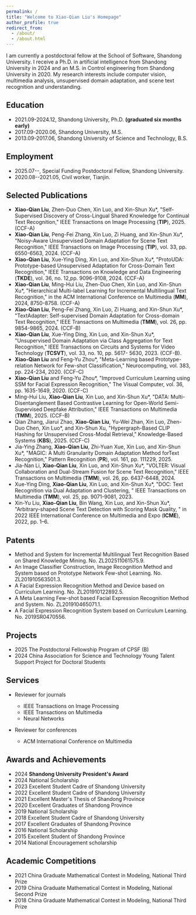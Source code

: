 ```yaml
---
permalink: /
title: "Welcome to Xiao-Qian Liu's Homepage"
author_profile: true
redirect_from: 
  - /about/
  - /about.html
---
```


I am currently a postdoctoral fellow at the School of Software, Shandong University. I receive a Ph.D. in artificial intelligence from Shandong University in 2024 and an M.S. in Control engineering from Shandong University in 2020. My research interests include computer vision, multimedia analysis, unsupervised domain adaptation, and scene text recognition and understanding.


Education
------
* 2021.09-2024.12,  Shandong University,  Ph.D. **(graduated six months early)**
* 2017.09-2020.06,  Shandong University,  M.S.
* 2013.09-2017.06,  Shandong University of Science and Technology, B.S.

Employment
------
* 2025.07--,         Special Funding Postdoctoral Fellow, Shandong University. 
* 2020.08--2021.05,  Civil worker, Tianjin.


Selected Publications
------
*  **Xiao-Qian Liu**, Zhen-Duo Chen, Xin Luo, and Xin-Shun Xu*, "Self-Supervised Discovery of Cross-Lingual Shared Knowledge for Continual Text Recognition," IEEE Transactions on Image Processing (**TIP**), 2025. (CCF-A)
*  **Xiao-Qian Liu**, Peng-Fei Zhang, Xin Luo, Zi Huang, and Xin-Shun Xu*, "Noisy-Aware Unsupervised Domain Adaptation for Scene Text Recognition," IEEE Transactions on Image Processing (**TIP**), vol. 33, pp. 6550-6563, 2024. (CCF-A)
*  **Xiao-Qian Liu**, Xue-Ying Ding, Xin Luo, and Xin-Shun Xu*, "ProtoUDA: Prototype-based Unsupervised Adaptation for Cross-Domain Text Recognition," IEEE Transactions on Knowledge and Data Engineering (**TKDE**), vol. 36, no. 12,pp. 9096-9108, 2024. (CCF-A)
*  **Xiao-Qian Liu**, Ming-Hui Liu, Zhen-Duo Chen, Xin Luo, and Xin-Shun Xu*, "Hierarchical Multi-label Learning for Incremental Multilingual Text Recognition," in the ACM International Conference on Multimedia (**MM**), 2024, 8750-8758. (CCF-A)
*  **Xiao-Qian Liu**, Peng-Fei Zhang, Xin Luo, Zi Huang, and Xin-Shun Xu*, "TextAdapter: Self-supervised Domain Adaptation for Cross-domain Text Recognition," IEEE Transactions on Multimedia (**TMM**), vol. 26, pp. 9854-9865, 2024. (CCF-B)
*  **Xiao-Qian Liu**, Xue-Ying Ding, Xin Luo, and Xin-Shun Xu*, "Unsupervised Domain Adaptation via Class Aggregation for Text Recognition," IEEE Transactions on Circuits and Systems for Video Technology (**TCSVT**), vol. 33, no. 10, pp. 5617- 5630, 2023. (CCF-B).
*  **Xiao-Qian Liu** and Feng-Yu Zhou*, "Meta-Learning based Prototype-relation Network for Few-shot Classification," Neurocomputing, vol. 383, pp. 224-234, 2020. (CCF-C)
*  **Xiao-Qian Liu** and Feng-Yu Zhou*, "Improved Curriculum Learning using SSM for Facial Expression Recognition," The Visual Computer, vol. 36, pp. 1635-1649, 2020. (CCF-C)
*  Ming-Hui Liu, **Xiao-Qian Liu**, Xin Luo, and Xin-Shun Xu*, "DATA: Multi-Disentanglement Based Contrastive Learning for Open-World Semi-Supervised Deepfake Attribution," IEEE Transactions on Multimedia (**TMM**), 2025. (CCF-B)
*  Qian Zhang, Jiarui Zhao, **Xiao-Qian Liu**, Yu-Wei Zhan, Xin Luo, Zhen-Duo Chen, Xin Luo*, and Xin-Shun Xu, "Hypergraph-Based CLIP Hashing for Unsupervised Cross-Modal Retrieval," Knowledge-Based Systems (**KBS**), 2025. (CCF-C)
*  Jia-Ying Zhang, **Xiao-Qian Liu**, Zhi-Yuan Xue, Xin Luo, and Xin-Shun Xu*, "MAGIC: A Multi Granularity Domain Adaptation Method forText Recognition," Pattern Recognition (**PR**), vol. 161, pp. 111229, 2025.
*  Jia-Nan Li, **Xiao-Qian Liu**, Xin Luo, and Xin-Shun Xu*, "VOLTER: Visual Collaboration and Dual-Stream Fusion for Scene Text Recognition," IEEE Transactions on Multimedia (**TMM**), vol. 26, pp. 6437-6448, 2024.
*  Xue-Ying Ding, **Xiao-Qian Liu**, Xin Luo, and Xin-Shun Xu*, "DOC: Text Recognition via Dual Adaptation and Clustering, " IEEE Transactions on Multimedia (**TMM**), vol. 25, pp. 9071-9081, 2023.
*  Xin-Yu Liu, **Xiao-Qian Liu**, Bin Wang, Xin Luo, and Xin-Shun Xu*, "Arbitrary-shaped Scene Text Detection with Scoring Mask Quality, " in 2022 IEEE International Conference on Multimedia and Expo (**ICME**), 2022, pp. 1–6.


Patents
------
*  Method and System for Incremental Multilingual Text Recognition Based on Shared Knowledge Mining. No. ZL202511061575.9.
*  An Image Classifier Construction, Image Recognition Method and System based on Prototype Network Few-shot Learning. No. ZL201910563501.3.
*  A Facial Expression Recognition Method and Device based on Curriculum Learning. No. ZL201910122892.5.
*  A Meta Learning Few-shot based Facial Expression Recognition Method and System. No. ZL201910465071.1.
*  A Facial Expression Recognition System based on Curriculum Learning. No. 2019SR0470556.


Projects
------
* 2025   The Postdoctoral Fellowship Program of CPSF (B)
* 2024   China Association for Science and Technology Young Talent Support Project for Doctoral Students

Services
------
* Reviewer for journals
  * IEEE Transactions on Image Processing
  * IEEE Transactions on Multimedia
  * Neural Networks

* Reviewer for conferences
  * ACM International Conference on Multimedia


Awards and Achievements
------
* 2024   **Shandong University President's Award**
* 2024   National Scholarship
* 2023   Excellent Student Cadre of Shandong University
* 2022   Excellent Student Cadre of Shandong University
* 2021   Excellent Master's Thesis of Shandong Province
* 2020   Excellent Graduates of Shandong Province
* 2019   National Scholarship
* 2018   Excellent Student Cadre of Shandong University
* 2017   Excellent Graduates of Shandong Province
* 2016   National Scholarship
* 2015   Excellent Student of Shandong Province
* 2014   National Encouragement scholarship


Academic Competitions
------
* 2021   China Graduate Mathematical Contest in Modeling,    National Third Prize
* 2019   China Graduate Mathematical Contest in Modeling,    National Second Prize
* 2018   China Graduate Mathematical Contest in Modeling,    National Third Prize
